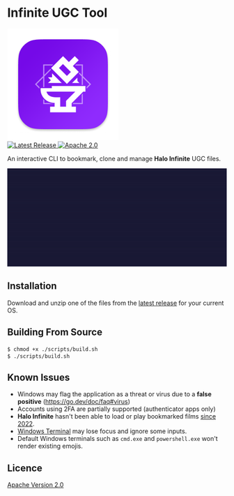 # Infinite UGC Tool

<p>
    <img alt="InfiniteUGCTool" title="InfiniteUGCTool" src="./assets/resource/darwin/icon_256x256.png" width="256">
    <br>
    <a href="https://github.com/Alexis-Bize/InfiniteUGCTool/releases">
        <img src="https://img.shields.io/github/v/release/Alexis-Bize/InfiniteUGCTool?include_prereleases" alt="Latest Release">
    </a>
    <a href="https://www.apache.org/licenses/LICENSE-2.0">
        <img src="https://img.shields.io/badge/License-Apache_2.0-blue.svg" alt="Apache 2.0">
    </a>
</p>

An interactive CLI to bookmark, clone and manage **Halo Infinite** UGC files.

<img alt="InfiniteUGCTool CLI" title="InfiniteUGCTool CLI" src="./assets/preview.gif?v=2" width="600" />

## Installation

Download and unzip one of the files from the [latest release](https://github.com/Alexis-Bize/InfiniteUGCTool/releases/latest) for your current OS.

## Building From Source

```shell
$ chmod +x ./scripts/build.sh
$ ./scripts/build.sh
```

## Known Issues

-   Windows may flag the application as a threat or virus due to a **false positive** (https://go.dev/doc/faq#virus)
-   Accounts using 2FA are partially supported (authenticator apps only)
-   **Halo Infinite** hasn't been able to load or play bookmarked films [since 2022](https://x.com/gruntdotapi/status/1544268951311491072).
-   [Windows Terminal](https://apps.microsoft.com/detail/9n0dx20hk701) may lose focus and ignore some inputs.
-   Default Windows terminals such as `cmd.exe` and `powershell.exe` won't render existing emojis.

## Licence

[Apache Version 2.0](/LICENCE)
